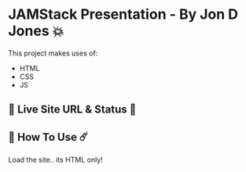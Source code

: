 # JAMStack Presentation - By Jon D Jones 💥

This project makes uses of:

- HTML
- CSS
- JS

## 👻 Live Site URL & Status 👺

[]()

## 👾 How To Use ☄️

Load the site.. its HTML only!
